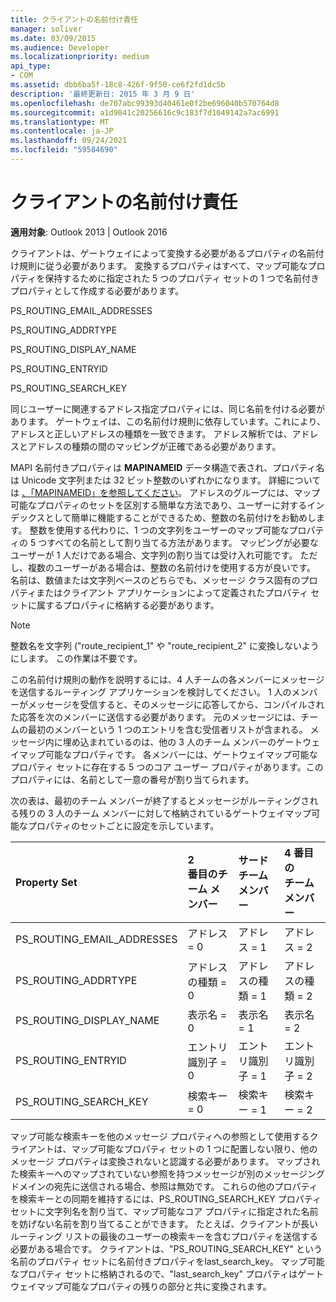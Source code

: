 ```yaml
---
title: クライアントの名前付け責任
manager: soliver
ms.date: 03/09/2015
ms.audience: Developer
ms.localizationpriority: medium
api_type:
- COM
ms.assetid: dbb6ba5f-18c8-426f-9f50-ce6f2fd1dc5b
description: '最終更新日: 2015 年 3 月 9 日'
ms.openlocfilehash: de707abc99393d40461e0f2be696040b570764d8
ms.sourcegitcommit: a1d9041c20256616c9c183f7d1049142a7ac6991
ms.translationtype: MT
ms.contentlocale: ja-JP
ms.lasthandoff: 09/24/2021
ms.locfileid: "59584690"
---
```

# <a name="client-naming-responsibilities"></a>クライアントの名前付け責任

  
  
**適用対象**: Outlook 2013 | Outlook 2016 
  
クライアントは、ゲートウェイによって変換する必要があるプロパティの名前付け規則に従う必要があります。 変換するプロパティはすべて、マップ可能なプロパティを保持するために指定された 5 つのプロパティ セットの 1 つで名前付きプロパティとして作成する必要があります。
  
PS_ROUTING_EMAIL_ADDRESSES
  
PS_ROUTING_ADDRTYPE
  
PS_ROUTING_DISPLAY_NAME
  
PS_ROUTING_ENTRYID
  
PS_ROUTING_SEARCH_KEY
  
同じユーザーに関連するアドレス指定プロパティには、同じ名前を付ける必要があります。 ゲートウェイは、この名前付け規則に依存しています。これにより、アドレスと正しいアドレスの種類を一致できます。 アドレス解析では、アドレスとアドレスの種類の間のマッピングが正確である必要があります。
  
MAPI 名前付きプロパティは **MAPINAMEID** データ構造で表され、プロパティ名は Unicode 文字列または 32 ビット整数のいずれかになります。 詳細については [、「MAPINAMEID」を参照してください](mapinameid.md)。 アドレスのグループには、マップ可能なプロパティのセットを区別する簡単な方法であり、ユーザーに対するインデックスとして簡単に機能することができるため、整数の名前付けをお勧めします。 整数を使用する代わりに、1 つの文字列をユーザーのマップ可能なプロパティの 5 つすべての名前として割り当てる方法があります。 マッピングが必要なユーザーが 1 人だけである場合、文字列の割り当ては受け入れ可能です。 ただし、複数のユーザーがある場合は、整数の名前付けを使用する方が良いです。 名前は、数値または文字列ベースのどちらでも、メッセージ クラス固有のプロパティまたはクライアント アプリケーションによって定義されたプロパティ セットに属するプロパティに格納する必要があります。 
  
> [!NOTE]
> 整数名を文字列 ("route_recipient_1" や "route_recipient_2" に変換しないようにします。 この作業は不要です。 
  
この名前付け規則の動作を説明するには、4 人チームの各メンバーにメッセージを送信するルーティング アプリケーションを検討してください。 1 人のメンバーがメッセージを受信すると、そのメッセージに応答してから、コンパイルされた応答を次のメンバーに送信する必要があります。 元のメッセージには、チームの最初のメンバーという 1 つのエントリを含む受信者リストが含まれる。 メッセージ内に埋め込まれているのは、他の 3 人のチーム メンバーのゲートウェイマップ可能なプロパティです。 各メンバーには、ゲートウェイマップ可能なプロパティ セットに存在する 5 つのコア ユーザー プロパティがあります。このプロパティには、名前として一意の番号が割り当てられます。 
  
次の表は、最初のチーム メンバーが終了するとメッセージがルーティングされる残りの 3 人のチーム メンバーに対して格納されているゲートウェイマップ可能なプロパティのセットごとに設定を示しています。
  
|**Property Set**|**2  <br/> 番目のチーム メンバー**|**サード チーム  <br/> メンバー**|**4 番目の  <br/> チーム メンバー**|
|:-----|:-----|:-----|:-----|
|PS_ROUTING_EMAIL_ADDRESSES  <br/> |アドレス = 0  <br/> |アドレス = 1  <br/> |アドレス = 2  <br/> |
|PS_ROUTING_ADDRTYPE  <br/> |アドレスの種類 = 0  <br/> |アドレスの種類 = 1  <br/> |アドレスの種類 = 2  <br/> |
|PS_ROUTING_DISPLAY_NAME  <br/> |表示名 = 0  <br/> |表示名 = 1  <br/> |表示名 = 2  <br/> |
|PS_ROUTING_ENTRYID  <br/> |エントリ識別子 = 0  <br/> |エントリ識別子 = 1  <br/> |エントリ識別子 = 2  <br/> |
|PS_ROUTING_SEARCH_KEY  <br/> |検索キー = 0  <br/> |検索キー = 1  <br/> |検索キー = 2  <br/> |
   
マップ可能な検索キーを他のメッセージ プロパティへの参照として使用するクライアントは、マップ可能なプロパティ セットの 1 つに配置しない限り、他のメッセージ プロパティは変換されないと認識する必要があります。 マップされた検索キーへのマップされていない参照を持つメッセージが別のメッセージング ドメインの宛先に送信される場合、参照は無効です。 これらの他のプロパティを検索キーとの同期を維持するには、PS_ROUTING_SEARCH_KEY プロパティ セットに文字列名を割り当て、マップ可能なコア プロパティに指定された名前を妨げない名前を割り当てることができます。 たとえば、クライアントが長いルーティング リストの最後のユーザーの検索キーを含むプロパティを送信する必要がある場合です。 クライアントは、"PS_ROUTING_SEARCH_KEY" という名前のプロパティ セットに名前付きプロパティをlast_search_key。 マップ可能なプロパティ セットに格納されるので、"last_search_key" プロパティはゲートウェイマップ可能なプロパティの残りの部分と共に変換されます。
  

